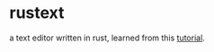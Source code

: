 # rustext
a text editor written in rust, learned from this [tutorial](https://philippflenker.com/hecto/).
